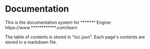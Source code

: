 # Documentation
This is the documentation system for ******* Engine:
https://www.************.com/learn

The table of contents is stored in "toc.json". Each page's contents are stored in a markdown file.
